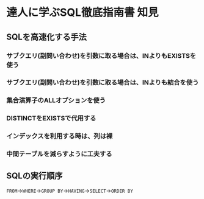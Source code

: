 # 達人に学ぶSQL徹底指南書 知見
## SQLを高速化する手法
### サブクエリ(副問い合わせ)を引数に取る場合は、INよりもEXISTSを使う
### サブクエリ(副問い合わせ)を引数に取る場合は、INよりも結合を使う
### 集合演算子のALLオプションを使う
### DISTINCTをEXISTSで代用する
### インデックスを利用する時は、列は裸
### 中間テーブルを減らすように工夫する

## SQLの実行順序
`FROM`→`WHERE`→`GROUP BY`→`HAVING`→`SELECT`→`ORDER BY`
